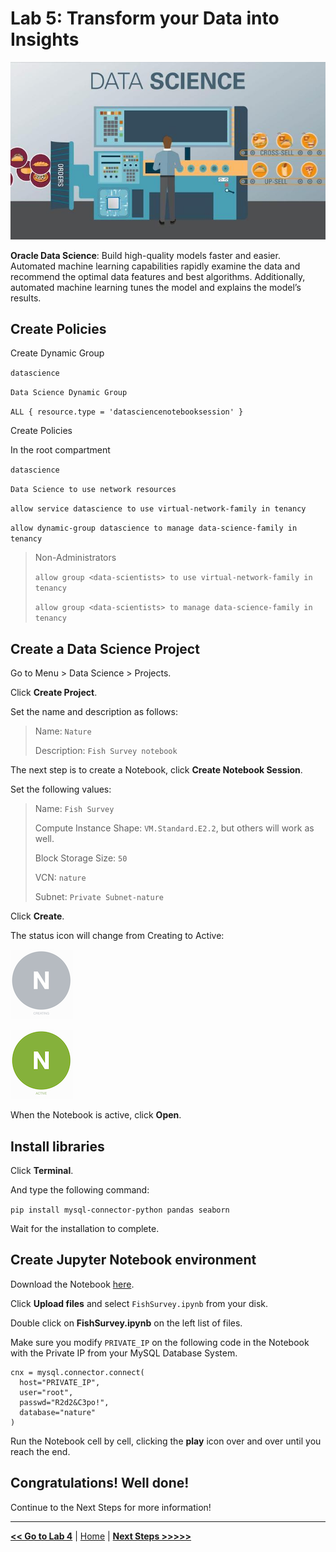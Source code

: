 # Lab 5: Transform your Data into Insights

![Data Science](./images/ds_banner.jpg)

**Oracle Data Science**: Build high-quality models faster and easier. Automated machine learning capabilities rapidly examine the data and recommend the optimal data features and best algorithms. Additionally, automated machine learning tunes the model and explains the model’s results.

## Create Policies

Create Dynamic Group

`datascience`

`Data Science Dynamic Group`

`ALL { resource.type = 'datasciencenotebooksession' }`

Create Policies

In the root compartment

`datascience`

`Data Science to use network resources`

`allow service datascience to use virtual-network-family in tenancy`

`allow dynamic-group datascience to manage data-science-family in tenancy`

> 
> Non-Administrators
> 
> `allow group <data-scientists> to use virtual-network-family in tenancy`
> 
> `allow group <data-scientists> to manage data-science-family in tenancy`
>

## Create a Data Science Project

Go to Menu > Data Science > Projects.

Click **Create Project**.

Set the name and description as follows:

> Name: `Nature`
> 
> Description: `Fish Survey notebook`

The next step is to create a Notebook, click **Create Notebook Session**.

Set the following values:

> Name: `Fish Survey`
> 
> Compute Instance Shape: `VM.Standard.E2.2`, but others will work as well.
> 
> Block Storage Size: `50`
> 
> VCN: `nature`
> 
> Subnet: `Private Subnet-nature`

Click **Create**.

The status icon will change from Creating to Active:

![Creating](./images/datascience-creating.png)

![Active](./images/datascience-active.png)

When the Notebook is active, click **Open**.

## Install libraries

Click **Terminal**.

And type the following command:

`pip install mysql-connector-python pandas seaborn`

Wait for the installation to complete.

## Create Jupyter Notebook environment

Download the Notebook [here](files/FishSurvey.ipynb).

Click **Upload files** and select `FishSurvey.ipynb` from your disk.

Double click on **FishSurvey.ipynb** on the left list of files.

Make sure you modify `PRIVATE_IP` on the following code in the Notebook with the Private IP from your MySQL Database System.

```
cnx = mysql.connector.connect(
  host="PRIVATE_IP",
  user="root",
  passwd="R2d2&C3po!",
  database="nature"
)
```

Run the Notebook cell by cell, clicking the **play** icon over and over until you reach the end.

## Congratulations! Well done!

Continue to the Next Steps for more information!

---

[**<< Go to Lab 4**](../lab4/README.md) | [Home](../README.md) | [**Next Steps >>>>>**](../next/README.md)